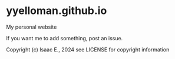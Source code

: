 # yyelloman.github.io
My personal website

If you want me to add something, post an issue.

Copyright (c) Isaac E., 2024
see LICENSE for copyright information
